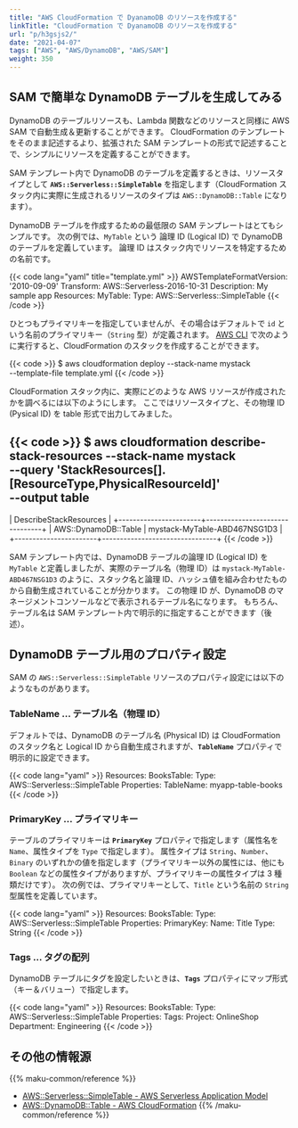 ```yaml
---
title: "AWS CloudFormation で DyanamoDB のリソースを作成する"
linkTitle: "CloudFormation で DyanamoDB のリソースを作成する"
url: "p/h3gsjs2/"
date: "2021-04-07"
tags: ["AWS", "AWS/DynamoDB", "AWS/SAM"]
weight: 350
---
```


SAM で簡単な DynamoDB テーブルを生成してみる
---

DynamoDB のテーブルリソースも、Lambda 関数などのリソースと同様に AWS SAM で自動生成＆更新することができます。
CloudFormation のテンプレートをそのまま記述するより、拡張された SAM テンプレートの形式で記述することで、シンプルにリソースを定義することができます。

SAM テンプレート内で DynamoDB のテーブルを定義するときは、リソースタイプとして __`AWS::Serverless::SimpleTable`__ を指定します（CloudFormation スタック内に実際に生成されるリソースのタイプは `AWS::DynamoDB::Table` になります）。

DynamoDB テーブルを作成するための最低限の SAM テンプレートはとてもシンプルです。
次の例では、`MyTable` という 論理 ID (Logical ID) で DynamoDB のテーブルを定義しています。
論理 ID はスタック内でリソースを特定するための名前です。

{{< code lang="yaml" title="template.yml" >}}
AWSTemplateFormatVersion: '2010-09-09'
Transform: AWS::Serverless-2016-10-31
Description: My sample app
Resources:
  MyTable:
    Type: AWS::Serverless::SimpleTable
{{< /code >}}

ひとつもプライマリキーを指定していませんが、その場合はデフォルトで `id` という名前のプライマリキー（`String` 型）が定義されます。
[AWS CLI](/p/zkxamw9) で次のように実行すると、CloudFormation のスタックを作成することができます。

{{< code >}}
$ aws cloudformation deploy --stack-name mystack \
    --template-file template.yml
{{< /code >}}

CloudFormation スタック内に、実際にどのような AWS リソースが作成されたかを調べるには以下のようにします。
ここではリソースタイプと、その物理 ID (Pysical ID) を table 形式で出力してみました。

{{< code >}}
$ aws cloudformation describe-stack-resources --stack-name mystack \
    --query 'StackResources[].[ResourceType,PhysicalResourceId]' \
    --output table
----------------------------------------------------------
|                 DescribeStackResources                 |
+-----------------------+--------------------------------+
|  AWS::DynamoDB::Table |  mystack-MyTable-ABD467NSG1D3  |
+-----------------------+--------------------------------+
{{< /code >}}

SAM テンプレート内では、DynamoDB テーブルの論理 ID (Logical ID) を `MyTable` と定義しましたが、実際のテーブル名（物理 ID）は `mystack-MyTable-ABD467NSG1D3` のように、スタック名と論理 ID、ハッシュ値を組み合わせたものから自動生成されていることが分かります。
この物理 ID が、DynamoDB のマネージメントコンソールなどで表示されるテーブル名になります。
もちろん、テーブル名は SAM テンプレート内で明示的に指定することができます（後述）。


DynamoDB テーブル用のプロパティ設定
----

SAM の `AWS::Serverless::SimpleTable` リソースのプロパティ設定には以下のようなものがあります。

### TableName ... テーブル名（物理 ID）

デフォルトでは、DynamoDB のテーブル名 (Physical ID) は CloudFormation のスタック名と Logical ID から自動生成されますが、__`TableName`__ プロパティで明示的に設定できます。

{{< code lang="yaml" >}}
Resources:
  BooksTable:
    Type: AWS::Serverless::SimpleTable
    Properties:
      TableName: myapp-table-books
{{< /code >}}

### PrimaryKey ... プライマリキー

テーブルのプライマリキーは __`PrimaryKey`__ プロパティで指定します（属性名を `Name`、属性タイプを `Type` で指定します）。
属性タイプは `String`、`Number`、`Binary` のいずれかの値を指定します（プライマリキー以外の属性には、他にも `Boolean` などの属性タイプがありますが、プライマリキーの属性タイプは 3 種類だけです）。
次の例では、プライマリキーとして、`Title` という名前の `String` 型属性を定義しています。

{{< code lang="yaml" >}}
Resources:
  BooksTable:
    Type: AWS::Serverless::SimpleTable
    Properties:
      PrimaryKey:
        Name: Title
        Type: String
{{< /code >}}

### Tags ... タグの配列

DynamoDB テーブルにタグを設定したいときは、__`Tags`__ プロパティにマップ形式（キー＆バリュー）で指定します。

{{< code lang="yaml" >}}
Resources:
  BooksTable:
    Type: AWS::Serverless::SimpleTable
    Properties:
      Tags:
        Project: OnlineShop
        Department: Engineering
{{< /code >}}


その他の情報源
----

{{% maku-common/reference %}}
- [AWS::Serverless::SimpleTable - AWS Serverless Application Model](https://docs.aws.amazon.com/ja_jp/serverless-application-model/latest/developerguide/sam-resource-simpletable.html)
- [AWS::DynamoDB::Table - AWS CloudFormation](https://docs.aws.amazon.com/ja_jp/AWSCloudFormation/latest/UserGuide/aws-resource-dynamodb-table.html)
{{% /maku-common/reference %}}

